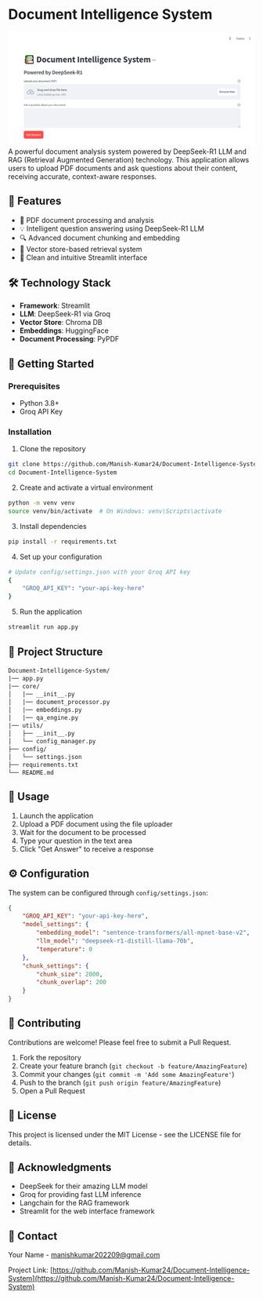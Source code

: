 # Document Intelligence System
![Main Interface](https://github.com/Manish-Kumar24/Document-Intelligence-System/blob/main/image/Capture.PNG)
A powerful document analysis system powered by DeepSeek-R1 LLM and RAG (Retrieval Augmented Generation) technology. This application allows users to upload PDF documents and ask questions about their content, receiving accurate, context-aware responses.

## 🎯 Features
- 📄 PDF document processing and analysis
- 💡 Intelligent question answering using DeepSeek-R1 LLM
- 🔍 Advanced document chunking and embedding
- 🚀 Vector store-based retrieval system
- 🎨 Clean and intuitive Streamlit interface

## 🛠️ Technology Stack
- **Framework**: Streamlit
- **LLM**: DeepSeek-R1 via Groq
- **Vector Store**: Chroma DB
- **Embeddings**: HuggingFace
- **Document Processing**: PyPDF

## 🚀 Getting Started

### Prerequisites
- Python 3.8+
- Groq API Key

### Installation

1. Clone the repository
```bash
git clone https://github.com/Manish-Kumar24/Document-Intelligence-System.git
cd Document-Intelligence-System
```

2. Create and activate a virtual environment
```bash
python -m venv venv
source venv/bin/activate  # On Windows: venv\Scripts\activate
```

3. Install dependencies
```bash
pip install -r requirements.txt
```

4. Set up your configuration
```bash
# Update config/settings.json with your Groq API key
{
    "GROQ_API_KEY": "your-api-key-here"
}
```

5. Run the application
```bash
streamlit run app.py
```

## 📁 Project Structure
```
Document-Intelligence-System/
|── app.py
|── core/
│   |── __init__.py
│   |── document_processor.py
│   |── embeddings.py
│   |── qa_engine.py
|── utils/
│   ├── __init__.py
│   └── config_manager.py
├── config/
│   └── settings.json
├── requirements.txt
└── README.md
```

## 🎯 Usage

1. Launch the application
2. Upload a PDF document using the file uploader
3. Wait for the document to be processed
4. Type your question in the text area
5. Click "Get Answer" to receive a response

## ⚙️ Configuration

The system can be configured through `config/settings.json`:
```json
{
    "GROQ_API_KEY": "your-api-key-here",
    "model_settings": {
        "embedding_model": "sentence-transformers/all-mpnet-base-v2",
        "llm_model": "deepseek-r1-distill-llama-70b",
        "temperature": 0
    },
    "chunk_settings": {
        "chunk_size": 2000,
        "chunk_overlap": 200
    }
}
```

## 🤝 Contributing
Contributions are welcome! Please feel free to submit a Pull Request.

1. Fork the repository
2. Create your feature branch (`git checkout -b feature/AmazingFeature`)
3. Commit your changes (`git commit -m 'Add some AmazingFeature'`)
4. Push to the branch (`git push origin feature/AmazingFeature`)
5. Open a Pull Request

## 📝 License
This project is licensed under the MIT License - see the LICENSE file for details.

## 🙏 Acknowledgments
- DeepSeek for their amazing LLM model
- Groq for providing fast LLM inference
- Langchain for the RAG framework
- Streamlit for the web interface framework

## 📧 Contact
Your Name - [manishkumar202209@gmail.com](mailto:manishkumar202209@gmail.com)

Project Link: [https://github.com/Manish-Kumar24/Document-Intelligence-System](https://github.com/Manish-Kumar24/Document-Intelligence-System)
